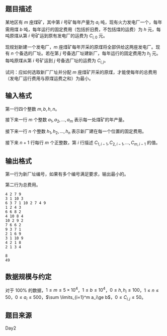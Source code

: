 ## 题目描述

某地区有 $m$ 座煤矿，其中第 $i$ 号矿每年产量为 $a_i$ 吨，现有火力发电厂一个，每年需用煤 $b$ 吨，每年运行的固定费用（包括折旧费，不包括煤的运费）为 $h$ 元，每吨原煤从第 $i$ 号矿运到原有发电厂的运费为 $C_{i,0}$ 元。 

现规划新建一个发电厂，$m$ 座煤矿每年开采的原煤将全部供给这两座发电厂。现有 $n$ 个备选的厂址。若在第 $j$ 号备选厂址建新厂，每年运行的固定费用为 $h_j$ 元。每吨原煤从第 $i$ 号矿运到 $j$ 号备选厂址的运费为 $C_{i,j}$。 

试问：应如何选取新厂厂址并分配 $m$ 座煤矿开采的原煤，才能使每年的总费用（发电厂运行费用与原煤运费之和）为最小。 

## 输入格式

第一行四个整数 $m,b,h,n$。

接下来一行 $m$ 个整数 $a_1,a_2,\dots,a_m$ 表示每一处煤矿的年产量。

接下来一行 $n$ 个整数 $h_1,h_2,\dots,h_n$ 表示新厂建在每一个位置的固定费用。

接下来 $n+1$ 行每行 $m$ 个正整数，第 $i$ 行描述 $C_{1,i-1},C_{2,i-1},\dots,C_{m,i-1}$ 的值。

## 输出格式

第一行为新厂址编号，如果有多个编号满足要求，输出最小的。 

第二行为总费用。 

```input1
4 2 7 9 
3 1 10 3 
6 3 7 1 10 2 7 4 9 
1 2 4 3 
6 6 8 2 
4 10 8 4 
10 2 9 2 
7 6 6 2 
9 3 7 1 
2 1 6 9 
3 1 10 9 
4 2 1 8 
2 1 3 4 
```

```output1
8 
49 
```

## 数据规模与约定

对于 $100\%$ 的数据，$1\le m \le 5\times 10^4$，$1\le b\le 10^4$，$0\le h,h_i\le 100$，$1\le n\le 50$，$0\le a_i\le 500$，$\sum \limits_{i=1}^m a_i\ge b$，$0\le C_{i,j}\le 50$。

## 题目来源

Day2